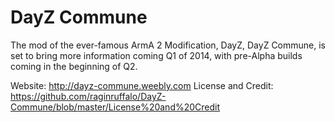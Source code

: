 DayZ Commune
============

The mod of the ever-famous ArmA 2 Modification, DayZ, DayZ Commune, is set to bring more information coming Q1 of 2014, with pre-Alpha builds coming in the beginning of Q2.

Website: http://dayz-commune.weebly.com
License and Credit: https://github.com/raginruffalo/DayZ-Commune/blob/master/License%20and%20Credit
